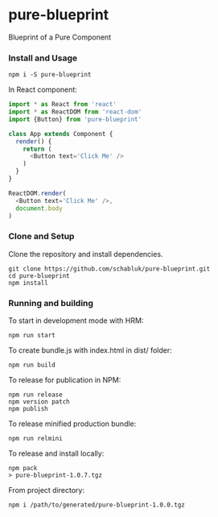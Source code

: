 # pure-blueprint
Blueprint of a Pure Component
### Install and Usage
```
npm i -S pure-blueprint
```
In React component:
```javascript
import * as React from 'react'
import * as ReactDOM from 'react-dom'
import {Button} from 'pure-blueprint'

class App extends Component {
  render() {
    return (
      <Button text='Click Me' />
    )
  }
}

ReactDOM.render(
  <Button text='Click Me' />,
  document.body
)

```
### Clone and Setup
Clone the repository and install dependencies.
```
git clone https://github.com/schabluk/pure-blueprint.git
cd pure-blueprint
npm install
```
### Running and building
To start in development mode with HRM:
```
npm run start
```
To create bundle.js with index.html in dist/ folder:
```
npm run build
```
To release for publication in NPM:
```
npm run release
npm version patch
npm publish
```
To release minified production bundle:
```
npm run relmini
```
To release and install locally:
```
npm pack
> pure-blueprint-1.0.7.tgz
```
From project directory:
```
npm i /path/to/generated/pure-blueprint-1.0.0.tgz
```
